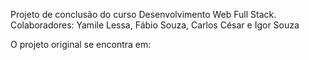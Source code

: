 Projeto de conclusão do curso Desenvolvimento Web Full Stack.
Colaboradores: Yamile Lessa, Fábio Souza, Carlos César e Igor Souza

O projeto original se encontra em:  